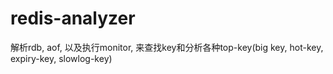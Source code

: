 # redis-analyzer
解析rdb, aof, 以及执行monitor, 来查找key和分析各种top-key(big key, hot-key, expiry-key, slowlog-key)

